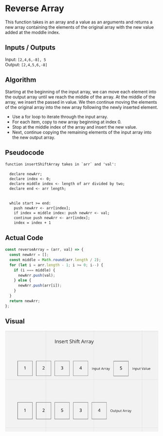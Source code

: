 # Reverse Array

This function takes in an array and a value as an arguments and returns a new array containing the elements of the original array with the new value added at the moddle index.

## Inputs / Outputs

Input: `[2,4,6,-8], 5`\
Output: `[2,4,5,6,-8]`

## Algorithm

Starting at the beginning of the input array, we can move each element into the output array until we reach the middle of the array. At the middle of the array, we insert the passed in value. We then continue moving the elements of the original array into the new array following the newly inserted element.

- Use a for loop to iterate through the input array.
- For each item, copy to new array beginning at index 0.
- Stop at the middle index of the array and insert the new value.
- Next, continue copying the remaining elements of the input array into the new output array.

## Pseudocode

```plaintext
function insertShiftArray takes in `arr` and 'val':

  declare newArr;
  declare index <- 0;
  declare middle index <- length of arr divided by two;
  declare end <- arr length;


  while start >= end:
    push newArr <- arr[index];
    if index = middle index: push newArr <- val;
    continue push newArr <- arr[index];
    index = index + 1
```

## Actual Code

```javascript
const reverseArray = (arr, val) => {
  const newArr = [];
  const middle = Math.round(arr.length / 2);
  for (let i = arr.length - 1; i >= 0; i--) {
    if (i === middle) {
      newArr.push(val);
    } else {
      newArr.push(arr[i]);
    }
  }
  return newArr;
};
```

## Visual

![Array reverse](./array-insert-shift.png)
